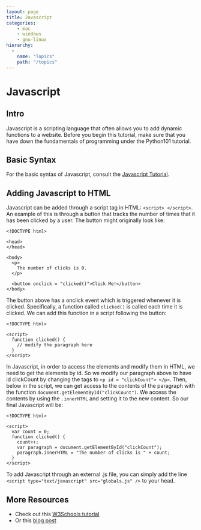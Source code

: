 ```yaml
---
layout: page
title: Javascript
categories:
    - mac
    - windows
    - gnu-linux
hierarchy:
  -
    name: "Topics"
    path: "/topics"
---
```

# Javascript

<p></p>

## Intro

Javascript is a scripting language that often allows you to add dynamic functions to a website. Before you begin this tutorial, make sure that you have down the fundamentals of programming under the Python101 tutorial.

## Basic Syntax

For the basic syntax of Javascript, consult the [Javascript Tutorial](https://www.w3schools.com/js/).

## Adding Javascript to HTML

Javascript can be added through a script tag in HTML: `<script> </script>`. An example of this is through a button that tracks the number of times that it has been clicked by a user. The button might originally look like:

```
<!DOCTYPE html>

<head>
</head>

<body>
  <p>
    The number of clicks is 0.
  </p>

  <button onclick = "clicked()">Click Me!</button>
</body>
```

The button above has a onclick event which is triggered whenever it is clicked. Specifically, a function called `clicked()` is called each time it is clicked. We can add this function in a script following the button:

```
<!DOCTYPE html>

<script>
  function clicked() {
    // modify the paragraph here
  }
</script>
```

In Javascript, in order to access the elements and modify them in HTML, we need to get the elements by id. So we modify our paragraph above to have id clickCount by changing the tags to `<p id = "clickCount"> </p>`. Then, below in the script, we can get access to the contents of the paragraph with the function `document.getElementById("clickCount")`. We access the contents by using the `.innerHTML` and setting it to the new content. So our final Javascript will be:

```
<!DOCTYPE html>

<script>
  var count = 0;
  function clicked() {
    count++;
    var paragraph = document.getElementById("clickCount");
    paragraph.innerHTML = "The number of clicks is " + count;
  }
</script>
```

To add Javascript through an external .js file, you can simply add the line `<script type="text/javascript" src="globals.js" />` to your head.

## More Resources

- Check out this [W3Schools tutorial](https://www.w3schools.com/html/html_scripts.asp)
- Or this [blog post](https://www.digitalocean.com/community/tutorials/how-to-add-javascript-to-html)